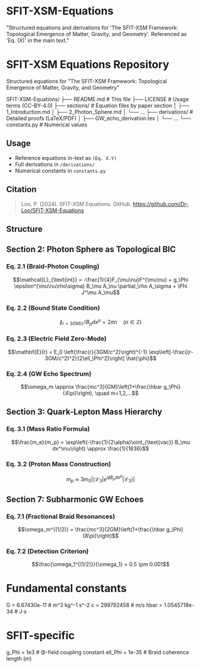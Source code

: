 # SFIT-XSM-Equations
"Structured equations and derivations for 'The SFIT-XSM Framework: Topological Emergence of Matter, Gravity, and Geometry'. Referenced as 'Eq. (X)' in the main text."
# SFIT-XSM Equations Repository
Structured equations for "The SFIT-XSM Framework: Topological Emergence of Matter, Gravity, and Geometry"

SFIT-XSM-Equations/
├── README.md          # This file
├── LICENSE            # Usage terms (CC-BY-4.0)
├── sections/          # Equation files by paper section
│   ├── 1_Introduction.md
│   ├── 2_Photon_Sphere.md
│   └── ...
├── derivations/       # Detailed proofs (LaTeX/PDF)
│   ├── GW_echo_derivation.tex
│   └── ...
└── constants.py       # Numerical values

## Usage
- Reference equations in-text as `(Eq. X.Y)`
- Full derivations in `/derivations/`
- Numerical constants in `constants.py`

## Citation
> Loo, P. (2024). SFIT-XSM Equations. GitHub. https://github.com/Dr-Loo/SFIT-XSM-Equations

## Structure

## Section 2: Photon Sphere as Topological BIC

### Eq. 2.1 (Braid-Photon Coupling)
$$\mathcal{L}_{\text{int}} = -\frac{1}{4}F_{\mu\nu}F^{\mu\nu} + g_\Phi \epsilon^{\mu\nu\rho\sigma} B_\mu A_\nu \partial_\rho A_\sigma + \Phi J^\mu A_\mu$$

### Eq. 2.2 (Bound State Condition)
$$\oint_{r=3GM/c^2} B_\mu dx^\mu = 2\pi n \quad (n \in \mathbb{Z})$$

### Eq. 2.3 (Electric Field Zero-Mode)
$$\mathbf{E}(r) = E_0 \left(\frac{r}{3GM/c^2}\right)^{-1} \exp\left[-\frac{(r-3GM/c^2)^2}{2\ell_\Phi^2}\right] \hat{\phi}$$

### Eq. 2.4 (GW Echo Spectrum)
$$\omega_m \approx \frac{mc^3}{GM}\left(1+\frac{\hbar g_\Phi}{4\pi}\right), \quad m=1,2,...$$


## Section 3: Quark-Lepton Mass Hierarchy

### Eq. 3.1 (Mass Ratio Formula)
$$\frac{m_e}{m_p} = \exp\left(-\frac{1}{2\alpha}\oint_{\text{vac}} B_\mu dx^\mu\right) \approx \frac{1}{1836}$$

### Eq. 3.2 (Proton Mass Construction)
$$m_p \approx 3m_0 \left|\langle \mathcal{L}_3 | e^{i \oint B_\mu dx^\mu} | \mathcal{L}_3 \rangle\right|$$

## Section 7: Subharmonic GW Echoes

### Eq. 7.1 (Fractional Braid Resonances)
$$\omega_m^{(1/2)} = \frac{mc^3}{2GM}\left(1+\frac{\hbar g_\Phi}{8\pi}\right)$$

### Eq. 7.2 (Detection Criterion)
$$\frac{\omega_1^{(1/2)}}{\omega_1} = 0.5 \pm 0.001$$

# Fundamental constants
G = 6.67430e-11  # m^3 kg^-1 s^-2
c = 299792458    # m/s
hbar = 1.0545718e-34  # J⋅s

# SFIT-specific
g_Phi = 1e3      # Φ-field coupling constant
ell_Phi = 1e-35  # Braid coherence length (m)


